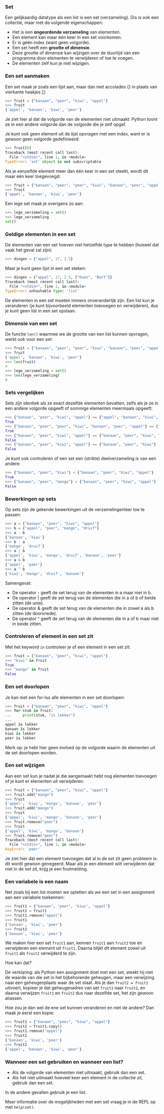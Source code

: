 ### Set 

Een gelijkaardig datatype als een list is een set (verzameling). Dis is ook een collectie, maar met de volgende eigenschappen:

* Het is een **ongeordende verzameling** van elementen.
* Een element kan maar één keer in een set voorkomen.
* Er is géén index (want geen volgorde).
* Een set heeft een **grootte of dimensie**.
* Deze grootte of dimensie kan wijzigen over de duurtijd van een programma door elementen te verwijderen of toe te voegen.
* De elementen zelf kun je niet wijzigen.

### Een set aanmaken

Een set maak je zoals een lijst aan, maar dan met accolades {} in plaats van vierkante haakjes []:

~~~python
>>> fruit = {"banaan", "peer", "kiwi", "appel"}
>>> fruit
{'appel', 'banaan', 'kiwi', 'peer'}
~~~

Je ziet hier al dat de volgorde van de elementen niet uitmaakt: Python toont ze in een andere volgorde dan de volgorde die je zelf opgaf.

Je kunt ook geen element uit de lijst opvragen met een index, want er is gewoon geen volgorde gedefinieerd:

~~~python
>>> fruit[0]
Traceback (most recent call last):
  File "<stdin>", line 1, in <module>
TypeError: 'set' object is not subscriptable
~~~

Als je eenzelfde element meer dan één keer in een set steekt, wordt dit maar één keer toegevoegd:

~~~python
>>> fruit = {"banaan", "peer", "peer", "kiwi", "banaan", "peer", "appel"}
>>> fruit
{'appel', 'banaan', 'kiwi', 'peer'}
~~~

Een lege set maak je overigens zo aan:

~~~python
>>> lege_verzameling = set()
>>> lege_verzameling
set()
~~~

### Geldige elementen in een set 

De elementen van een set hoeven niet hetzelfde type te hebben (hoewel dat vaak het geval zal zijn):

~~~python
>>> dingen = {"appel", 17, 2.5}
~~~

Maar je kunt geen lijst in een set steken:

~~~python
>>> dingen = {"appel", 17, 2.5, ["Koen", "Bart"]}
Traceback (most recent call last):
  File "<stdin>", line 1, in <module>
TypeError: unhashable type: 'list'
~~~

De elementen in een set moeten immers onveranderlijk zijn. Een list kun je veranderen (je kunt bijvoorbeeld elementen toevoegen en verwijderen), dus je kunt geen list in een set opslaan.

### Dimensie van een set

De functie `len()` waarmee we de grootte van een list kunnen opvragen, werkt ook voor een set:

~~~python
>>> fruit = {"banaan", "peer", "peer", "kiwi", "banaan", "peer", "appel"}
>>> fruit
{'appel', 'banaan', 'kiwi', 'peer'}
>>> len(fruit)
4
>>> lege_verzameling = set()
>>> len(lege_verzameling)
0
~~~

### Sets vergelijken

Sets zijn identiek als ze exact dezelfde elementen bevatten, zelfs als je ze in een andere volgorde opgeeft of sommige elementen meermaals opgeeft:

~~~python
>>> {"banaan", "peer", "kiwi", "appel"} == {"appel", "banaan", "kiwi", "peer"}
True
>>> {"banaan", "peer", "peer", "kiwi", "banaan", "peer", "appel"} == {"appel", "banaan", "kiwi", "peer"}
True
>>> {"banaan", "peer", "kiwi", "appel"} == {"banaan", "peer", "kiwi", "mango"}
False
>>> {"banaan", "peer", "kiwi", "appel"} == {"banaan", "peer", "kiwi"}
False
~~~

Je kunt ook controleren of een set een (strikte) deelverzameling is van een andere:

~~~python
>>> {"banaan", "peer", "kiwi"} < {"banaan", "peer", "kiwi", "appel"}
True
>>> {"banaan", "peer", "mango"} < {"banaan", "peer", "kiwi", "appel"}
False
~~~

### Bewerkingen op sets

Op sets zijn de gekende bewerkingen uit de verzamelingenleer toe te passen:

~~~python
>>> a = {"banaan", "peer", "kiwi", "appel"}
>>> b = {"appel", "peer", "mango", "druif"}
>>> a - b
{'banaan', 'kiwi'}
>>> b - a
{'mango', 'druif'}
>>> a | b
{'appel', 'kiwi', 'mango', 'druif', 'banaan', 'peer'}
>>> a & b
{'appel', 'peer'}
>>> a ^ b
{'kiwi', 'mango', 'druif', 'banaan'}
~~~

Samengevat:

* De operator - geeft de set terug van de elementen in a maar niet in b. 
* De operator | geeft de set terug van de elementen die in a of b of beide zitten (de unie). 
* De operator & geeft de set terug van de elementen die in zowel a als b zitten (de doorsnede). 
* De operator ^ geeft de set terug van de elementen die in a of b maar niet in beide zitten. 

### Controleren of element in een set zit
Met het keyword `in` controleer je of een element in een set zit:

~~~python
>>> fruit = {"banaan", "peer", "kiwi", "appel"}
>>> "kiwi" in fruit
True
>>> "mango" in fruit
False
~~~

### Een set doorlopen
Je kan met een for-lus alle elementen in een set doorlopen:

~~~python
>>> fruit = {"banaan", "peer", "kiwi", "appel"}
>>> for stuk in fruit:
...     print(stuk, "is lekker")
... 
appel is lekker
banaan is lekker
kiwi is lekker
peer is lekker
~~~

Merk op: je hebt hier geen invloed op de volgorde waarin de elementen uit de set doorlopen worden.

### Een set wijzigen
Aan een set kun je nadat je die aangemaakt hebt nog elementen toevoegen of je kunt er elementen uit verwijderen:

~~~python
>>> fruit = {"banaan", "peer", "kiwi", "appel"}
>>> fruit.add("mango")
>>> fruit
{'appel', 'kiwi', 'mango', 'banaan', 'peer'}
>>> fruit.add("mango")
>>> fruit
{'appel', 'kiwi', 'mango', 'banaan', 'peer'}
>>> fruit.remove("peer")
>>> fruit
{'appel', 'kiwi', 'mango', 'banaan'}
>>> fruit.remove("peer")
Traceback (most recent call last):
  File "<stdin>", line 1, in <module>
KeyError: 'peer'
~~~

Je ziet hier dat een element toevoegen dat al in de set zit geen probleem is: dit wordt gewoon genegeerd. Maar als je een element wilt verwijderen dat niet in de set zit, krijg je een foutmelding.

### Een variabele is een naam

Net zoals bij een list moeten we opletten als we een set in een assignment aan een variabele toekennen:

~~~python
>>> fruit1 = {"banaan", "peer", "kiwi", "appel"}
>>> fruit2 = fruit1
>>> fruit1.remove("appel")
>>> fruit1
{'banaan', 'kiwi', 'peer'}
>>> fruit2
{'banaan', 'kiwi', 'peer'}
~~~

We maken hier een set `fruit1` aan, kennen `fruit1` aan `fruit2` toe en verwijderen een element uit `fruit1`. Daarna blijkt dit element zowel uit `fruit1` als `fruit2` verwijderd te zijn.

Hoe kan dat?

De verklaring: als Python een assignment doet met een set, steekt hij niet de waarde van die set in het bijbehorende geheugen, maar een verwijzing naar een geheugenplaats waar de set staat. Als je dan `fruit2 = fruit1` uitvoert, kopieer je dat geheugenadres van set `fruit1` naar `fruit2`, en daarna verwijzen `fruit1` en `fruit2` dus naar dezelfde set, het zijn gewoon aliassen.

Hoe zou je dan wel de ene set kunnen veranderen en niet de andere? Dan maak je eerst een kopie:

~~~python
>>> fruit1 = {"banaan", "peer", "kiwi", "appel"}
>>> fruit2 = fruit1.copy()
>>> fruit1.remove("appel")
>>> fruit1
{'banaan', 'kiwi', 'peer'}
>>> fruit2
{'appel', 'banaan', 'kiwi', 'peer'}
~~~

### Wanneer een set gebruiken en wanneer een list?

* Als de volgorde van elementen niet uitmaakt, gebruik dan een set.
* Als het niet uitmaakt hoeveel keer een element in de collectie zit, gebruik dan een set.

In de andere gevallen gebruik je een list.

Meer informatie over de mogelijkheden met een set vraag je in de REPL op met `help(set)`.
